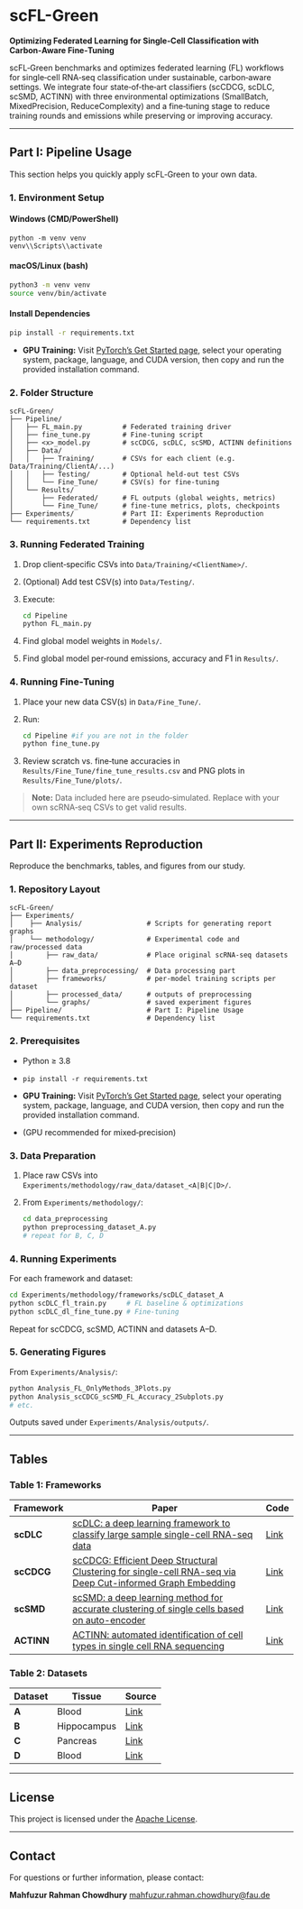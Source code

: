 # scFL-Green

**Optimizing Federated Learning for Single‑Cell Classification with Carbon‑Aware Fine‑Tuning**

scFL‑Green benchmarks and optimizes federated learning (FL) workflows for single‑cell RNA‑seq classification under sustainable, carbon‑aware settings. We integrate four state‑of‑the‑art classifiers (scCDCG, scDLC, scSMD, ACTINN) with three environmental optimizations (SmallBatch, MixedPrecision, ReduceComplexity) and a fine‑tuning stage to reduce training rounds and emissions while preserving or improving accuracy.

---

## Part I: Pipeline Usage

This section helps you quickly apply scFL‑Green to your own data.

### 1. Environment Setup

#### Windows (CMD/PowerShell)

```batch
python -m venv venv
venv\\Scripts\\activate
```

#### macOS/Linux (bash)

```bash
python3 -m venv venv
source venv/bin/activate
```

#### Install Dependencies

```bash
pip install -r requirements.txt
```

* **GPU Training:** Visit [PyTorch’s Get Started page](https://pytorch.org/get-started/locally), select your operating system, package, language, and CUDA version, then copy and run the provided installation command.

### 2. Folder Structure

```
scFL‑Green/
├── Pipeline/
│   ├── FL_main.py          # Federated training driver
│   ├── fine_tune.py        # Fine‑tuning script
│   ├── <x>_model.py        # scCDCG, scDLC, scSMD, ACTINN definitions
│   ├── Data/
│   │   ├── Training/       # CSVs for each client (e.g. Data/Training/ClientA/...)
│   │   ├── Testing/        # Optional held‑out test CSVs
│   │   └── Fine_Tune/      # CSV(s) for fine‑tuning
│   └── Results/
│       ├── Federated/      # FL outputs (global weights, metrics)
│       └── Fine_Tune/      # fine‑tune metrics, plots, checkpoints
├── Experiments/            # Part II: Experiments Reproduction
└── requirements.txt        # Dependency list
```

### 3. Running Federated Training

1. Drop client‑specific CSVs into `Data/Training/<ClientName>/`.
2. (Optional) Add test CSV(s) into `Data/Testing/`.
3. Execute:

   ```bash
   cd Pipeline
   python FL_main.py 
   ```
4. Find global model weights in `Models/`.
4. Find global model per‑round emissions, accuracy and F1 in `Results/`.

### 4. Running Fine‑Tuning

1. Place your new data CSV(s) in `Data/Fine_Tune/`.
2. Run:

   ```bash
   cd Pipeline #if you are not in the folder
   python fine_tune.py
   ```
3. Review scratch vs. fine‑tune accuracies in `Results/Fine_Tune/fine_tune_results.csv` and PNG plots in `Results/Fine_Tune/plots/`.

> **Note:** Data included here are pseudo‑simulated. Replace with your own scRNA‑seq CSVs to get valid results.

---

## Part II: Experiments Reproduction

Reproduce the benchmarks, tables, and figures from our study.

### 1. Repository Layout

```
scFL‑Green/
├── Experiments/
│    ├── Analysis/                # Scripts for generating report graphs
│    └── methodology/             # Experimental code and raw/processed data
│        ├── raw_data/            # Place original scRNA‑seq datasets A–D
│        ├── data_preprocessing/  # Data processing part
│        ├── frameworks/          # per‑model training scripts per dataset
│        ├── processed_data/      # outputs of preprocessing
│        └── graphs/              # saved experiment figures
├── Pipeline/                     # Part I: Pipeline Usage
└── requirements.txt              # Dependency list
```

### 2. Prerequisites

* Python ≥ 3.8
* `pip install -r requirements.txt`

* **GPU Training:** Visit [PyTorch’s Get Started page](https://pytorch.org/get-started/locally), select your operating system, package, language, and CUDA version, then copy and run the provided installation command.
* (GPU recommended for mixed‑precision)

### 3. Data Preparation


1. Place raw CSVs into `Experiments/methodology/raw_data/dataset_<A|B|C|D>/`.
2. From `Experiments/methodology/`:

   ```bash
   cd data_preprocessing
   python preprocessing_dataset_A.py
   # repeat for B, C, D
   ```

### 4. Running Experiments

For each framework and dataset:

```bash
cd Experiments/methodology/frameworks/scDLC_dataset_A
python scDLC_fl_train.py     # FL baseline & optimizations
python scDLC_dl_fine_tune.py # Fine‑tuning
```

Repeat for scCDCG, scSMD, ACTINN and datasets A–D.

### 5. Generating Figures

From `Experiments/Analysis/`:

```bash
python Analysis_FL_OnlyMethods_3Plots.py
python Analysis_scCDCG_scSMD_FL_Accuracy_2Subplots.py
# etc.
```

Outputs saved under `Experiments/Analysis/outputs/`.

---

## Tables

### Table 1: Frameworks

| Framework  | Paper                                                                                                                                                                          | Code                                        |
| ---------- | ------------------------------------------------------------------------------------------------------------------------------------------------------------------------------ | ------------------------------------------- |
| **scDLC**  | [scDLC: a deep learning framework to classify large sample single-cell RNA-seq data](https://pubmed.ncbi.nlm.nih.gov/35831808/)                                                | [Link](https://github.com/scDLC-code/scDLC) |
| **scCDCG** | [scCDCG: Efficient Deep Structural Clustering for single-cell RNA-seq via Deep Cut-informed Graph Embedding](https://arxiv.org/abs/2404.06167)                                 | [Link](https://github.com/XPgogogo/scCDCG)  |
| **scSMD**  | [scSMD: a deep learning method for accurate clustering of single cells based on auto-encoder](https://bmcbioinformatics.biomedcentral.com/articles/10.1186/s12859-025-06047-x) | [Link](https://github.com/xiaoxuc/scSMD)    |
| **ACTINN** | [ACTINN: automated identification of cell types in single cell RNA sequencing](https://academic.oup.com/bioinformatics/article/36/2/533/5540320)                               | [Link](https://github.com/mafeiyang/ACTINN) |


### Table 2: Datasets

| Dataset | Tissue      | Source                                                                                               |
| ------- | ----------- | ---------------------------------------------------------------------------------------------------- |
| **A**   | Blood       | [Link](https://cellxgene.cziscience.com/collections/0aab20b3-c30c-4606-bd2e-d20dae739c45)            |
| **B**   | Hippocampus | [Link](https://github.com/scDLC-code/scDLC/releases/tag/Data)                                        |
| **C**   | Pancreas    | [Link](https://github.com/scDLC-code/scDLC/releases/tag/Data)                                        |
| **D**   | Blood       | [Link](https://cellxgene.cziscience.com/collections/e1a9ca56-f2ee-435d-980a-4f49ab7a952b?utm_source) |


---



## License

This project is licensed under the [Apache License](LICENSE).

---

## Contact

For questions or further information, please contact:

**Mahfuzur Rahman Chowdhury**
[mahfuzur.rahman.chowdhury@fau.de](mailto:mahfuzur.rahman.chowdhury@fau.de)


